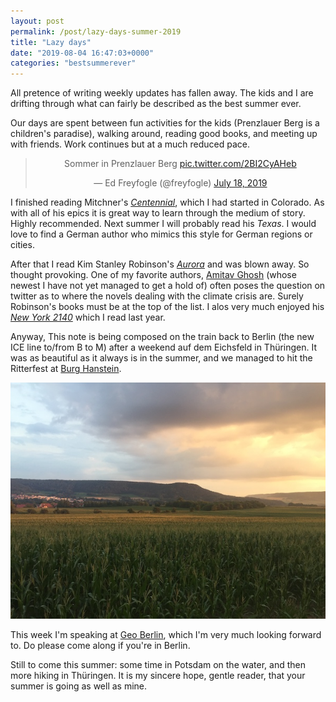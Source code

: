 ```yaml
---
layout: post
permalink: /post/lazy-days-summer-2019
title: "Lazy days"
date: "2019-08-04 16:47:03+0000"
categories: "bestsummerever"
---
```


All pretence of writing weekly updates has fallen away. The kids and I are 
drifting through what can fairly be described as the best summer ever.

Our days are spent between fun activities for the kids (Prenzlauer Berg is
a children's paradise), walking around, reading good books, and 
meeting up with friends. Work continues but at a much reduced pace.

<center>
<blockquote class="twitter-tweet"><p lang="de" dir="ltr">Sommer in Prenzlauer Berg <a href="https://t.co/2BI2CyAHeb">pic.twitter.com/2BI2CyAHeb</a></p>&mdash; Ed Freyfogle (@freyfogle) <a href="https://twitter.com/freyfogle/status/1151770546012643328?ref_src=twsrc%5Etfw">July 18, 2019</a></blockquote> <script async src="https://platform.twitter.com/widgets.js" charset="utf-8"></script> 
</center>

I finished reading Mitchner's _[Centennial](https://en.wikipedia.org/wiki/Centennial_(novel))_, which I had started in Colorado. As with all of his epics it is great way to learn through the medium of story. Highly recommended. Next summer I will probably read his _Texas_. I would love to find a German author who mimics this style for German regions or cities.

After that I read Kim Stanley Robinson's [_Aurora_](https://en.wikipedia.org/wiki/Aurora_(novel)) and was blown away. 
So thought provoking. One of my favorite authors, [Amitav Ghosh](https://twitter.com/GhoshAmitav) (whose 
newest I have not yet managed to get a hold of) often poses the question on twitter as to where the novels dealing with the climate crisis are. Surely Robinson's books must be at the top of the list. I alos very much enjoyed his [_New York 2140_](https://en.wikipedia.org/wiki/New_York_2140) which I read last year. 


Anyway, This note is being composed on the train back to Berlin (the new ICE line to/from
B to M) after a weekend auf dem Eichsfeld in Thüringen. It was as beautiful as 
it always is in the summer, and we managed to hit the Ritterfest 
at [Burg Hanstein](https://de.wikipedia.org/wiki/Burg_Hanstein). 


<div class="row pb20 pt20">
<div class="col-md-1"></div>
<div class="col-md-10 ctr">
  <img src="/img/blog/heiligenstadt.jpg"/>
</div>
<div class="col-md-1"></div>
</div>

This week I'm speaking at [Geo Berlin](https://www.meetup.com/de-DE/Geo-Berlin/events/263091646/), which I'm very much looking forward to. Do please come along if you're in Berlin.

Still to come this summer: some time in Potsdam on the water, and then more 
hiking in Thüringen. It is my sincere hope, gentle reader, that your summer is 
going as well as mine.











